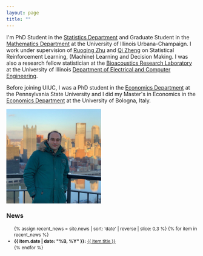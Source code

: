 ```yaml
---
layout: page
title: ""
---
```



I'm PhD Student in the [Statistics Department](https://stat.illinois.edu) and Graduate Student in the [Mathematics Department](https://math.illinois.edu) at the University of Illinois Urbana-Champaign. I work under supervision of [Ruoqing Zhu](https://sites.google.com/site/teazrq/home?authuser=0) and [Qi Zheng](https://louisville.edu/sphis/directory/qi-zheng-phd) on Statistical Reinforcement Learning, (Machine) Learning and Decision Making. I was also a research fellow statistician at the [Bioacoustics Research Laboratory](https://www.brl.uiuc.edu/) at the University of Illinois [Department of Electrical and Computer Engineering](https://ece.illinois.edu/).
    
Before joining UIUC, I was a PhD student in the [Economics Department](https://econ.la.psu.edu) at the Pennsylvania State University and I did my Master's in Economics in the [Economics Department](https://dse.unibo.it/en/index.html) at the University of Bologna, Italy.

<img src="images/mypic.jpg" align=center style="width:250px;height:250px">                                   


<h3>News</h3>
<div style="font-size: 0.85em; line-height: 1.4;">
  <ul>
    {% assign recent_news = site.news | sort: 'date' | reverse | slice: 0,3 %}
    {% for item in recent_news %}
      <li>
        <strong>{{ item.date | date: "%B, %Y" }}:</strong>
        <a href="{{ item.url }}">{{ item.title }}</a>
      </li>
    {% endfor %}
  </ul>
</div>
